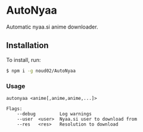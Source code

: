# AutoNyaa

Automatic nyaa.si anime downloader.

## Installation

To install, run:

```bash
$ npm i -g noud02/AutoNyaa
```

### Usage

```
autonyaa <anime[,anime,anime,...]>

Flags:
    --debug         Log warnings
    --user  <user>  Nyaa.si user to download from
    --res   <res>   Resolution to download
```
